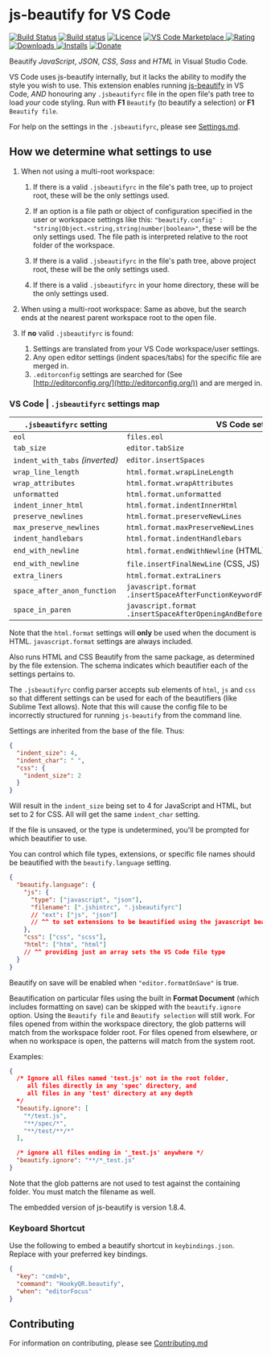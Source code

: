 # js-beautify for VS Code

[![Build Status](https://api.travis-ci.org/HookyQR/VSCodeBeautify.svg?branch=master)](https://travis-ci.org/HookyQR/VSCodeBeautify) [![Build status](https://ci.appveyor.com/api/projects/status/mu73cgat3r1t0weu/branch/master?svg=true)](https://ci.appveyor.com/project/HookyQR/vscodebeautify) [![Licence](https://img.shields.io/github/license/HookyQR/VSCodeBeautify.svg)](https://github.com/HookyQR/VSCodeBeautify)
[![VS Code Marketplace](https://vsmarketplacebadge.apphb.com/version-short/HookyQR.beautify.svg) ![Rating](https://vsmarketplacebadge.apphb.com/rating-short/HookyQR.beautify.svg) ![Downloads](https://vsmarketplacebadge.apphb.com/downloads-short/HookyQR.beautify.svg) ![Installs](https://vsmarketplacebadge.apphb.com/installs-short/HookyQR.beautify.svg)](https://marketplace.visualstudio.com/items?itemName=HookyQR.beautify)
[![Donate](https://img.shields.io/badge/donate-paypal-brightgreen.svg)](https://paypal.me/HookyQR)

Beautify *JavaScript*, *JSON*, *CSS*, *Sass* and *HTML* in Visual Studio Code.

VS Code uses js-beautify internally, but it lacks the ability to modify the style you wish to use. This extension enables running [js-beautify](http://jsbeautifier.org/) in VS Code, _AND_ honouring any `.jsbeautifyrc` file in the open file's path tree to load *your* code styling. Run with  **F1** `Beautify` (to beautify a selection) or **F1** `Beautify file`.

For help on the settings in the `.jsbeautifyrc`, please see [Settings.md](https://github.com/HookyQR/VSCodeBeautify/blob/master/Settings.md).

## How we determine what settings to use

1. When not using a multi-root workspace:
    1. If there is a valid `.jsbeautifyrc` in the file's path tree, up to project root, these will be the only settings used.
    2. If an option is a file path or object of configuration specified in the user or workspace settings like this: `"beautify.config" : "string|Object.<string,string|number|boolean>"`, these will be the only settings used. The file path is interpreted relative to the root folder of the workspace.
    3. If there is a valid `.jsbeautifyrc` in the file's path tree, above project root, these will be the only settings used.

    4. If there is a valid `.jsbeautifyrc` in your home directory, these will be the only settings used.

2. When using a multi-root workspace:
  Same as above, but the search ends at the nearest parent workspace root to the open file.

3. If **no** valid `.jsbeautifyrc` is found:
    1. Settings are translated from your VS Code workspace/user settings.
    2. Any open editor settings (indent spaces/tabs) for the specific file are merged in.
    3. `.editorconfig` settings are searched for (See [http://editorconfig.org/](http://editorconfig.org/)) and are merged in.

### VS Code | `.jsbeautifyrc` settings map

`.jsbeautifyrc` setting         | VS Code setting
---                           | ---
`eol`                           | `files.eol`
`tab_size`                      | `editor.tabSize`
`indent_with_tabs`&nbsp;_(inverted)_ | `editor.insertSpaces`
`wrap_line_length`              | `html.format.wrapLineLength`
`wrap_attributes`               | `html.format.wrapAttributes`
`unformatted`                   | `html.format.unformatted`
`indent_inner_html`             | `html.format.indentInnerHtml`
`preserve_newlines`             | `html.format.preserveNewLines`
`max_preserve_newlines`         | `html.format.maxPreserveNewLines`
`indent_handlebars`             | `html.format.indentHandlebars`
`end_with_newline`              | `html.format.endWithNewline` (HTML)
`end_with_newline`              | `file.insertFinalNewLine` (CSS, JS)
`extra_liners`                  | `html.format.extraLiners`
`space_after_anon_function` | `javascript.format`<br> `.insertSpaceAfterFunctionKeywordForAnonymousFunctions`
`space_in_paren` | `javascript.format`<br> `.insertSpaceAfterOpeningAndBeforeClosingNonemptyParenthesis`

Note that the `html.format` settings will **only** be used when the document is HTML. `javascript.format` settings are always included.

Also runs HTML and CSS Beautify from the same package, as determined by the file extension. The schema indicates which beautifier each of the settings pertains to.

The `.jsbeautifyrc` config parser accepts sub elements of `html`, `js` and `css` so that different settings can be used for each of the beautifiers (like Sublime Text allows). Note that this will cause the config file to be incorrectly structured for running `js-beautify` from the command line.

Settings are inherited from the base of the file. Thus:

```json
{
  "indent_size": 4,
  "indent_char": " ",
  "css": {
    "indent_size": 2
  }
}
```

Will result in the `indent_size` being set to 4 for JavaScript and HTML, but set to 2 for CSS. All will get the same `indent_char` setting.

If the file is unsaved, or the type is undetermined, you'll be prompted for which beautifier to use.

You can control which file types, extensions, or specific file names should be beautified with the `beautify.language` setting.

```json
{
  "beautify.language": {
    "js": {
      "type": ["javascript", "json"],
      "filename": [".jshintrc", ".jsbeautifyrc"]
      // "ext": ["js", "json"]
      // ^^ to set extensions to be beautified using the javascript beautifier
    },
    "css": ["css", "scss"],
    "html": ["htm", "html"]
    // ^^ providing just an array sets the VS Code file type
  }
}
```

Beautify on save will be enabled when `"editor.formatOnSave"` is true.

Beautification on particular files using the built in **Format Document** (which includes formatting on save) can be skipped with the `beautify.ignore` option. Using the `Beautify file` and `Beautify selection` will still work. For files opened from within the workspace directory, the glob patterns will match from the workspace folder root. For files opened from elsewhere, or when no workspace is open, the patterns will match from the system root.

Examples:

```json
{
  /* Ignore all files named 'test.js' not in the root folder,
     all files directly in any 'spec' directory, and
     all files in any 'test' directory at any depth
  */
  "beautify.ignore": [
    "*/test.js",
    "**/spec/*",
    "**/test/**/*"
  ],

  /* ignore all files ending in '_test.js' anywhere */
  "beautify.ignore": "**/*_test.js"
}
```

Note that the glob patterns are not used to test against the containing folder. You must match the filename as well.

The embedded version of js-beautify is version 1.8.4.

### Keyboard Shortcut

Use the following to embed a beautify shortcut in `keybindings.json`. Replace with your preferred key bindings.

```json
{
  "key": "cmd+b",
  "command": "HookyQR.beautify",
  "when": "editorFocus"
}
```

## Contributing

For information on contributing, please see [Contributing.md](https://github.com/HookyQR/VSCodeBeautify/blob/master/.github/CONTRIBUTING.md)
